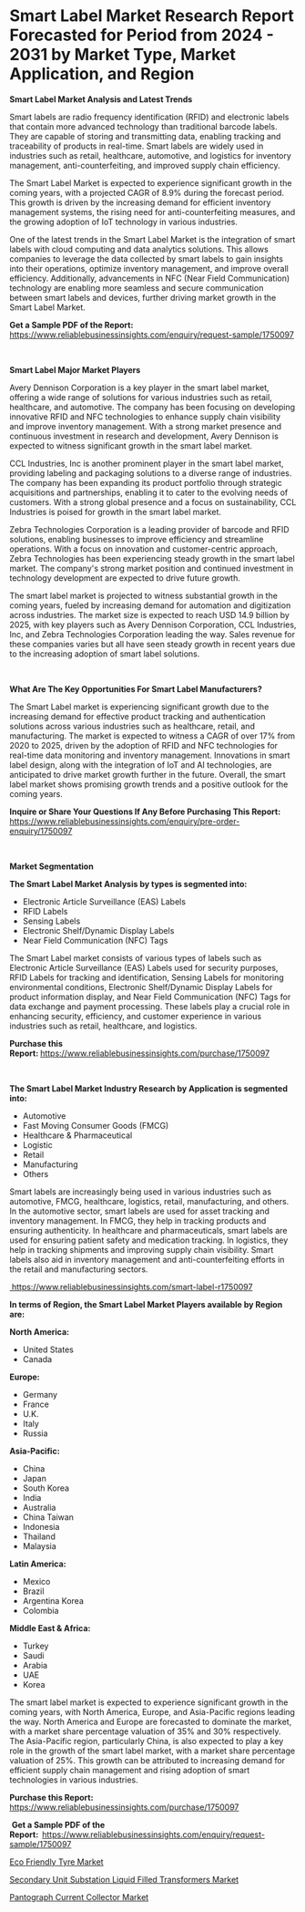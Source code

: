 <p><h1>Smart Label Market Research Report Forecasted for Period from 2024 -  2031 by Market Type, Market Application, and Region</h1></p><p><strong>Smart Label Market Analysis and Latest Trends</strong></p>
<p><p>Smart labels are radio frequency identification (RFID) and electronic labels that contain more advanced technology than traditional barcode labels. They are capable of storing and transmitting data, enabling tracking and traceability of products in real-time. Smart labels are widely used in industries such as retail, healthcare, automotive, and logistics for inventory management, anti-counterfeiting, and improved supply chain efficiency.</p><p>The Smart Label Market is expected to experience significant growth in the coming years, with a projected CAGR of 8.9% during the forecast period. This growth is driven by the increasing demand for efficient inventory management systems, the rising need for anti-counterfeiting measures, and the growing adoption of IoT technology in various industries.</p><p>One of the latest trends in the Smart Label Market is the integration of smart labels with cloud computing and data analytics solutions. This allows companies to leverage the data collected by smart labels to gain insights into their operations, optimize inventory management, and improve overall efficiency. Additionally, advancements in NFC (Near Field Communication) technology are enabling more seamless and secure communication between smart labels and devices, further driving market growth in the Smart Label Market.</p></p>
<p><strong>Get a Sample PDF of the Report:&nbsp;</strong> <a href="https://www.reliablebusinessinsights.com/enquiry/request-sample/1750097">https://www.reliablebusinessinsights.com/enquiry/request-sample/1750097</a></p>
<p>&nbsp;</p>
<p><strong>Smart Label Major Market Players</strong></p>
<p><p>Avery Dennison Corporation is a key player in the smart label market, offering a wide range of solutions for various industries such as retail, healthcare, and automotive. The company has been focusing on developing innovative RFID and NFC technologies to enhance supply chain visibility and improve inventory management. With a strong market presence and continuous investment in research and development, Avery Dennison is expected to witness significant growth in the smart label market.</p><p>CCL Industries, Inc is another prominent player in the smart label market, providing labeling and packaging solutions to a diverse range of industries. The company has been expanding its product portfolio through strategic acquisitions and partnerships, enabling it to cater to the evolving needs of customers. With a strong global presence and a focus on sustainability, CCL Industries is poised for growth in the smart label market.</p><p>Zebra Technologies Corporation is a leading provider of barcode and RFID solutions, enabling businesses to improve efficiency and streamline operations. With a focus on innovation and customer-centric approach, Zebra Technologies has been experiencing steady growth in the smart label market. The company's strong market position and continued investment in technology development are expected to drive future growth.</p><p>The smart label market is projected to witness substantial growth in the coming years, fueled by increasing demand for automation and digitization across industries. The market size is expected to reach USD 14.9 billion by 2025, with key players such as Avery Dennison Corporation, CCL Industries, Inc, and Zebra Technologies Corporation leading the way. Sales revenue for these companies varies but all have seen steady growth in recent years due to the increasing adoption of smart label solutions.</p></p>
<p>&nbsp;</p>
<p><strong>What Are The Key Opportunities For Smart Label Manufacturers?</strong></p>
<p><p>The Smart Label market is experiencing significant growth due to the increasing demand for effective product tracking and authentication solutions across various industries such as healthcare, retail, and manufacturing. The market is expected to witness a CAGR of over 17% from 2020 to 2025, driven by the adoption of RFID and NFC technologies for real-time data monitoring and inventory management. Innovations in smart label design, along with the integration of IoT and AI technologies, are anticipated to drive market growth further in the future. Overall, the smart label market shows promising growth trends and a positive outlook for the coming years.</p></p>
<p><strong>Inquire or Share Your Questions If Any Before Purchasing This Report:</strong> <a href="https://www.reliablebusinessinsights.com/enquiry/pre-order-enquiry/1750097">https://www.reliablebusinessinsights.com/enquiry/pre-order-enquiry/1750097</a></p>
<p>&nbsp;</p>
<p><strong>Market Segmentation</strong></p>
<p><strong>The Smart Label Market Analysis by types is segmented into:</strong></p>
<p><ul><li>Electronic Article Surveillance (EAS) Labels</li><li>RFID Labels</li><li>Sensing Labels</li><li>Electronic Shelf/Dynamic Display Labels</li><li>Near Field Communication (NFC) Tags</li></ul></p>
<p><p>The Smart Label market consists of various types of labels such as Electronic Article Surveillance (EAS) Labels used for security purposes, RFID Labels for tracking and identification, Sensing Labels for monitoring environmental conditions, Electronic Shelf/Dynamic Display Labels for product information display, and Near Field Communication (NFC) Tags for data exchange and payment processing. These labels play a crucial role in enhancing security, efficiency, and customer experience in various industries such as retail, healthcare, and logistics.</p></p>
<p><strong>Purchase this Report:&nbsp;</strong><a href="https://www.reliablebusinessinsights.com/purchase/1750097">https://www.reliablebusinessinsights.com/purchase/1750097</a></p>
<p>&nbsp;</p>
<p><strong>The Smart Label Market Industry Research by Application is segmented into:</strong></p>
<p><ul><li>Automotive</li><li>Fast Moving Consumer Goods (FMCG)</li><li>Healthcare & Pharmaceutical</li><li>Logistic</li><li>Retail</li><li>Manufacturing</li><li>Others</li></ul></p>
<p><p>Smart labels are increasingly being used in various industries such as automotive, FMCG, healthcare, logistics, retail, manufacturing, and others. In the automotive sector, smart labels are used for asset tracking and inventory management. In FMCG, they help in tracking products and ensuring authenticity. In healthcare and pharmaceuticals, smart labels are used for ensuring patient safety and medication tracking. In logistics, they help in tracking shipments and improving supply chain visibility. Smart labels also aid in inventory management and anti-counterfeiting efforts in the retail and manufacturing sectors.</p></p>
<p><a href="https://www.reliablebusinessinsights.com/smart-label-r1750097">&nbsp;https://www.reliablebusinessinsights.com/smart-label-r1750097</a></p>
<p><strong>In terms of Region, the Smart Label Market Players available by Region are:</strong></p>
<p>
    <p> <strong> North America: </strong>
        <ul>
            <li>United States</li>
            <li>Canada</li>
        </ul>
        </p> 
    <p> <strong> Europe: </strong>
        <ul>
            <li>Germany</li>
            <li>France</li>
            <li>U.K.</li>
            <li>Italy</li>
            <li>Russia</li>
        </ul>
        </p> 
    <p> <strong> Asia-Pacific: </strong>
        <ul>
            <li>China</li>
            <li>Japan</li>
            <li>South Korea</li>
            <li>India</li>
            <li>Australia</li>
            <li>China Taiwan</li>
            <li>Indonesia</li>
            <li>Thailand</li>
            <li>Malaysia</li>
        </ul>
        </p> 
    <p> <strong> Latin America: </strong>
        <ul>
            <li>Mexico</li>
            <li>Brazil</li>
            <li>Argentina Korea</li>
            <li>Colombia</li>
        </ul>
        </p> 
    <p> <strong> Middle East & Africa: </strong>
        <ul>
            <li>Turkey</li>
            <li>Saudi</li>
            <li>Arabia</li>
            <li>UAE</li>
            <li>Korea</li>
        </ul>
    </p>
    </p>
<p><p>The smart label market is expected to experience significant growth in the coming years, with North America, Europe, and Asia-Pacific regions leading the way. North America and Europe are forecasted to dominate the market, with a market share percentage valuation of 35% and 30% respectively. The Asia-Pacific region, particularly China, is also expected to play a key role in the growth of the smart label market, with a market share percentage valuation of 25%. This growth can be attributed to increasing demand for efficient supply chain management and rising adoption of smart technologies in various industries.</p></p>
<p><strong>Purchase this Report: </strong><a href="https://www.reliablebusinessinsights.com/purchase/1750097">https://www.reliablebusinessinsights.com/purchase/1750097</a></p>
<p>&nbsp;<strong>Get a Sample PDF of the Report:&nbsp;&nbsp;</strong><a href="https://www.reliablebusinessinsights.com/enquiry/request-sample/1750097">https://www.reliablebusinessinsights.com/enquiry/request-sample/1750097</a></p>
<p><strong></strong></p>
<p><p><a href="https://medium.com/@hassen.nww/global-eco-friendly-tyre-market-trends-insights-into-growth-opportunities-and-challenges-eb8f22f69e7a">Eco Friendly Tyre Market</a></p><p><a href="https://github.com/caseyee25/Market-Research-Report-List-1/blob/main/secondary-unit-substation-liquid-filled-transformers-market.md">Secondary Unit Substation Liquid Filled Transformers Market</a></p><p><a href="https://medium.com/@raap8632472024/pantograph-current-collector-market-research-report-market-forecast-and-growth-prospects-with-a-468b6629b075">Pantograph Current Collector Market</a></p></p>